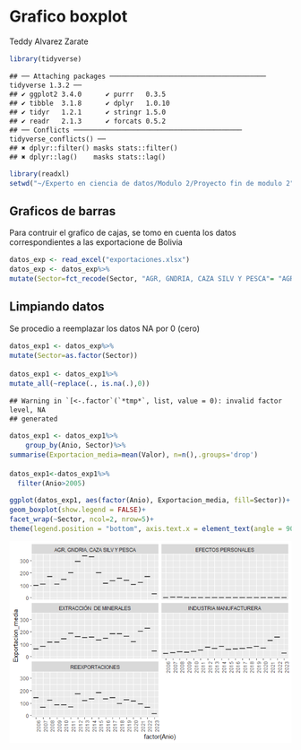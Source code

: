 Grafico boxplot
================
Teddy Alvarez Zarate

``` r
library(tidyverse)
```

    ## ── Attaching packages ─────────────────────────────────────── tidyverse 1.3.2 ──
    ## ✔ ggplot2 3.4.0      ✔ purrr   0.3.5 
    ## ✔ tibble  3.1.8      ✔ dplyr   1.0.10
    ## ✔ tidyr   1.2.1      ✔ stringr 1.5.0 
    ## ✔ readr   2.1.3      ✔ forcats 0.5.2 
    ## ── Conflicts ────────────────────────────────────────── tidyverse_conflicts() ──
    ## ✖ dplyr::filter() masks stats::filter()
    ## ✖ dplyr::lag()    masks stats::lag()

``` r
library(readxl)
setwd("~/Experto en ciencia de datos/Modulo 2/Proyecto fin de modulo 2")
```

## Graficos de barras

Para contruir el grafico de cajas, se tomo en cuenta los datos
correspondientes a las exportacione de Bolivia

``` r
datos_exp <- read_excel("exportaciones.xlsx")
datos_exp <- datos_exp%>%
mutate(Sector=fct_recode(Sector, "AGR, GNDRIA, CAZA SILV Y PESCA"= "AGRICULTURA, GANADERÍA, CAZA SILVICULTURA Y PESCA"))
```

## Limpiando datos

Se procedio a reemplazar los datos NA por 0 (cero)

``` r
datos_exp1 <- datos_exp%>%
mutate(Sector=as.factor(Sector))

datos_exp1 <- datos_exp1%>%
mutate_all(~replace(., is.na(.),0))
```

    ## Warning in `[<-.factor`(`*tmp*`, list, value = 0): invalid factor level, NA
    ## generated

``` r
datos_exp1 <- datos_exp1%>%
    group_by(Anio, Sector)%>%
summarise(Exportacion_media=mean(Valor), n=n(),.groups='drop')

datos_exp1<-datos_exp1%>%
  filter(Anio>2005)
```

``` r
ggplot(datos_exp1, aes(factor(Anio), Exportacion_media, fill=Sector))+
geom_boxplot(show.legend = FALSE)+
facet_wrap(~Sector, ncol=2, nrow=5)+
theme(legend.position = "bottom", axis.text.x = element_text(angle = 90, hjust = 1))
```

![](graficos-de-cajas_files/figure-gfm/unnamed-chunk-6-1.png)<!-- -->
